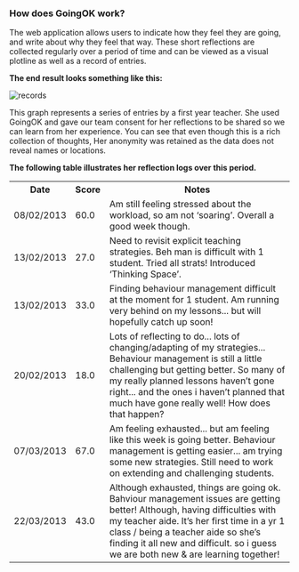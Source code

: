### How does GoingOK work?

The web application allows users to indicate how they feel they are going, and write about why they feel that way. These short reflections are collected regularly over a period of time and can be viewed as a visual plotline as well as a record of entries.

**The end result looks something like this:**

![records](img/records.png)

This graph represents a series of entries by a first year teacher. She used GoingOK and gave our team consent for her reflections to be shared so we can learn from her experience. You can see that even though this is a rich collection of thoughts, Her anonymity was retained as the data does not reveal names or locations.

**The following table illustrates her reflection logs over this period.**

<table class="table">
  <tr>
    <th>Date</th>
    <th>Score</th>
    <th>Notes</th>
  </tr>
  <tr>
    <td>08/02/2013</td>
    <td>60.0</td>
    <td>Am still feeling stressed about the workload, so am not ‘soaring’. Overall a good week though.</td>
  </tr>
  <tr>
    <td>13/02/2013</td>
    <td>27.0</td>
    <td>Need to revisit explicit teaching strategies. Beh man is difficult with 1 student. Tried all strats! Introduced ‘Thinking Space’.</td>
  </tr>
  <tr>
    <td>13/02/2013</td>
    <td>33.0</td>
    <td>Finding behaviour management difficult at the moment for 1 student. Am running very behind on my lessons... but will hopefully catch up soon!</td>
  </tr>
  <tr>
    <td>20/02/2013</td>
    <td>18.0</td>
    <td>Lots of reflecting to do... lots of changing/adapting of my strategies... Behaviour management is still a little challenging but getting better. So many of my really planned lessons haven’t gone right... and the ones i haven’t planned that much have gone really well! How does that happen?</td>
  </tr>
  <tr>
    <td>07/03/2013</td>
    <td>67.0</td>
    <td>Am feeling exhausted... but am feeling like this week is going better. Behaviour management is getting easier... am trying some new strategies. Still need to work on extending and challenging students.</td>
  </tr>
  <tr>
    <td>22/03/2013</td>
    <td>43.0</td>
    <td>Although exhausted, things are going ok. Bahviour management issues are getting better! Although, having difficulties with my teacher aide. It’s her first time in a yr 1 class / being a teacher aide so she’s finding it all new and difficult. so i guess we are both new & are learning together!</td>
  </tr>
</table>
